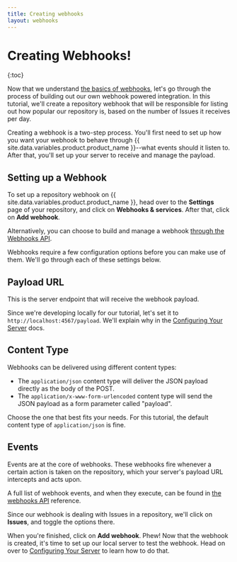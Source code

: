 ```yaml
---
title: Creating webhooks
layout: webhooks
---
```


# Creating Webhooks!

{:toc}

Now that we understand [the basics of webhooks][webhooks-overview], let's go
through the process of building out our own webhook powered integration.  In
this tutorial, we'll create a repository webhook that will be responsible for
listing out how popular our repository is, based on the number of Issues it
receives per day.

Creating a webhook is a two-step process. You'll first need to set up how you want
your webhook to behave through {{ site.data.variables.product.product_name }}--what events should it listen to. After that,
you'll set up your server to receive and manage the payload.

## Setting up a Webhook

To set up a repository webhook on {{ site.data.variables.product.product_name }}, head over to the **Settings** page of
your repository, and click on **Webhooks & services**. After that, click on
**Add webhook**.

Alternatively, you can choose to build and manage a webhook [through the Webhooks API][webhook-api].

Webhooks require a few configuration options before you can make use of them.
We'll go through each of these settings below.

## Payload URL

This is the server endpoint that will receive the webhook payload.

Since we're developing locally for our tutorial, let's set it to `http://localhost:4567/payload`.
We'll explain why in the [Configuring Your Server](/webhooks/configuring/) docs.

## Content Type

Webhooks can be delivered using different content types:

- The `application/json` content type will deliver the JSON payload directly as the body of the POST.
- The `application/x-www-form-urlencoded` content type will send the JSON payload as a form parameter
  called "payload".

Choose the one that best fits your needs. For this tutorial, the default content type of
`application/json` is fine.

## Events

Events are at the core of webhooks. These webhooks fire whenever a certain action is
taken on the repository, which your server's payload URL intercepts and acts upon.

A full list of webhook events, and when they execute, can be found in [the webhooks API][hooks-api] reference.

Since our webhook is dealing with Issues in a repository, we'll click on **Issues**,
and toggle the options there.

When you're finished, click on **Add webhook**. Phew! Now that the webhook is created,
it's time to set up our local server to test the webhook. Head on over to
[Configuring Your Server](/webhooks/configuring/) to learn how to do that.

[webhooks-overview]: /webhooks/
[webhook-api]: /v3/repos/hooks/
[hooks-api]: /webhooks/#events

